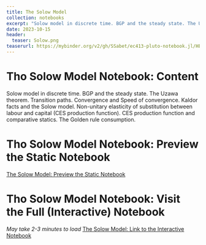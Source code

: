 ```yaml
---
title: The Solow Model
collection: notebooks
excerpt: "Solow model in discrete time. BGP and the steady state. The Uzawa theorem. Transition paths. Convergence and Speed of convergence. Kaldor facts and the Solow model. Non-unitary elasticity of substitution between labour and capital (CES production function). CES production function and comparative statics. The Golden rule consumption."
date: 2023-10-15
header:
  teaser: Solow.png
teaserurl: https://mybinder.org/v2/gh/SSabet/ec413-pluto-notebook.jl/HEAD?urlpath=pluto/open?path=/home/jovyan/notebooks/EC413_Solow.jl
---
```

# Tho Solow Model Notebook: Content
Solow model in discrete time. BGP and the steady state. The Uzawa theorem. Transition paths. Convergence and Speed of convergence. Kaldor facts and the Solow model. Non-unitary elasticity of substitution between labour and capital (CES production function). CES production function and comparative statics. The Golden rule consumption.

# Tho Solow Model Notebook: Preview the Static Notebook
[The Solow Model: Preview the Static Notebook](https://ssabet.github.io/macro-notebooks/Solow_DT.html)

# Tho Solow Model Notebook: Visit the Full (Interactive) Notebook
*May take 2-3 minutes to load*
[The Solow Model: Link to the Interactive Notebook](https://mybinder.org/v2/gh/SSabet/ec413-pluto-notebook.jl/HEAD?urlpath=pluto/open?path=/home/jovyan/notebooks/EC413_Solow.jl)
